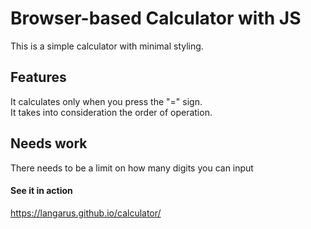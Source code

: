 # Browser-based Calculator with JS
This is a simple calculator with minimal styling.<br>

## Features
It calculates only when you press the "=" sign.<br>
It takes into consideration the order of operation.

## Needs work
There needs to be a limit on how many digits you can input

#### See it in action
https://langarus.github.io/calculator/

